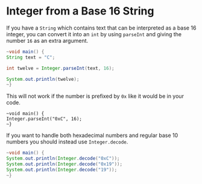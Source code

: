 # Integer from a Base 16 String

If you have a `String` which contains text that can be interpreted as a base 16 integer, you can convert it into an `int` by using `parseInt` and giving the
number `16` as an extra argument.

```java
~void main() {
String text = "C";

int twelve = Integer.parseInt(text, 16);

System.out.println(twelve);
~}
```

This will not work if the number is prefixed by `0x` like it would be in your code.

```java,panics
~void main() {
Integer.parseInt("0xC", 16);
~}
```

If you want to handle both hexadecimal numbers and regular base 10 numbers you should instead use `Integer.decode`.

```java
~void main() {
System.out.println(Integer.decode("0xC"));
System.out.println(Integer.decode("0x19"));
System.out.println(Integer.decode("19"));
~}
```